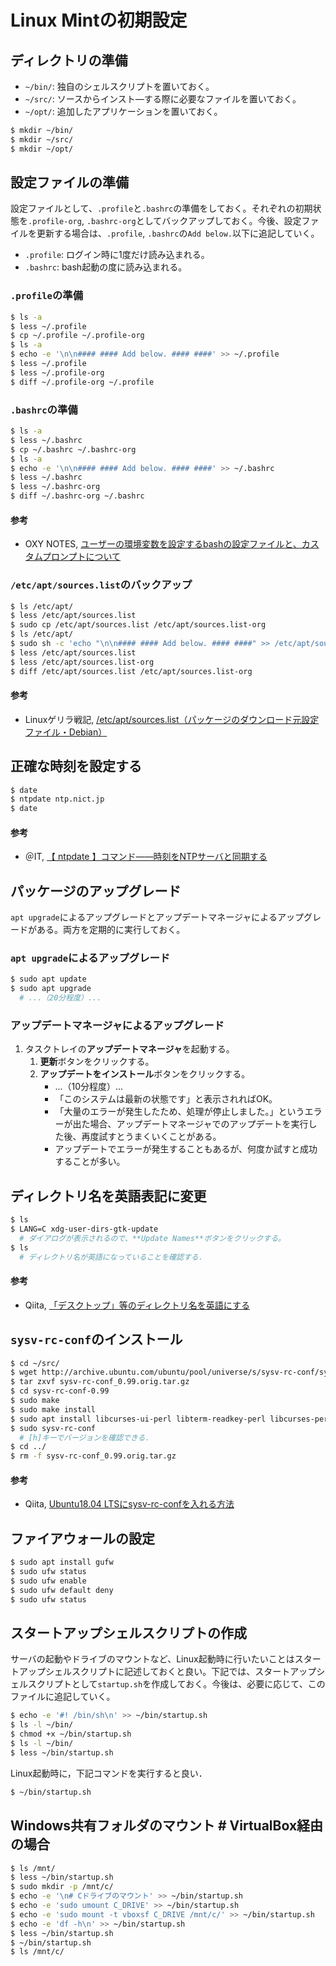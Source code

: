 # Linux Mintの初期設定

## ディレクトリの準備
- `~/bin/`: 独自のシェルスクリプトを置いておく。
- `~/src/`: ソースからインスト―する際に必要なファイルを置いておく。
- `~/opt/`: 追加したアプリケーションを置いておく。
```bash
$ mkdir ~/bin/
$ mkdir ~/src/
$ mkdir ~/opt/
```

## 設定ファイルの準備
設定ファイルとして、`.profile`と`.bashrc`の準備をしておく。それぞれの初期状態を`.profile-org`, `.bashrc-org`としてバックアップしておく。今後、設定ファイルを更新する場合は、`.profile`, `.bashrc`の`Add below.`以下に追記していく。
- `.profile`: ログイン時に1度だけ読み込まれる。
- `.bashrc`: bash起動の度に読み込まれる。

### `.profile`の準備
```bash
$ ls -a
$ less ~/.profile
$ cp ~/.profile ~/.profile-org
$ ls -a
$ echo -e '\n\n#### #### Add below. #### ####' >> ~/.profile
$ less ~/.profile
$ less ~/.profile-org
$ diff ~/.profile-org ~/.profile
```

### `.bashrc`の準備
```bash
$ ls -a
$ less ~/.bashrc
$ cp ~/.bashrc ~/.bashrc-org
$ ls -a
$ echo -e '\n\n#### #### Add below. #### ####' >> ~/.bashrc
$ less ~/.bashrc
$ less ~/.bashrc-org
$ diff ~/.bashrc-org ~/.bashrc
```

#### 参考
- OXY NOTES, [ユーザーの環境変数を設定するbashの設定ファイルと、カスタムプロンプトについて](https://oxynotes.com/?p=5418)

### `/etc/apt/sources.list`のバックアップ
```bash
$ ls /etc/apt/
$ less /etc/apt/sources.list
$ sudo cp /etc/apt/sources.list /etc/apt/sources.list-org
$ ls /etc/apt/
$ sudo sh -c 'echo "\n\n#### #### Add below. #### ####" >> /etc/apt/sources.list'
$ less /etc/apt/sources.list
$ less /etc/apt/sources.list-org
$ diff /etc/apt/sources.list /etc/apt/sources.list-org
```

#### 参考
- Linuxゲリラ戦記, [/etc/apt/sources.list（パッケージのダウンロード元設定ファイル・Debian）](https://www.garunimo.com/program/linux/_etc_apt_sources_list.php)

## 正確な時刻を設定する
```bash
$ date
$ ntpdate ntp.nict.jp
$ date
```

#### 参考
- ＠IT, [【 ntpdate 】コマンド――時刻をNTPサーバと同期する](https://www.atmarkit.co.jp/ait/articles/1906/21/news013.html)

## パッケージのアップグレード
`apt upgrade`によるアップグレードとアップデートマネージャによるアップグレードがある。両方を定期的に実行しておく。

### `apt upgrade`によるアップグレード
```bash
$ sudo apt update
$ sudo apt upgrade
  # ...（20分程度）...
```

### アップデートマネージャによるアップグレード
1. タスクトレイの**アップデートマネージャ**を起動する。
   1. **更新**ボタンをクリックする。
   2. **アップデートをインストール**ボタンをクリックする。
      - ...（10分程度）...
      - 「このシステムは最新の状態です」と表示されればOK。
      - 「大量のエラーが発生したため、処理が停止しました。」というエラーが出た場合、アップデートマネージャでのアップデートを実行した後、再度試すとうまくいくことがある。
      - アップデートでエラーが発生することもあるが、何度か試すと成功することが多い。

## ディレクトリ名を英語表記に変更
```bash
$ ls
$ LANG=C xdg-user-dirs-gtk-update
  # ダイアログが表示されるので、**Update Names**ボタンをクリックする。
$ ls
  # ディレクトリ名が英語になっていることを確認する．
```

#### 参考
- Qiita, [「デスクトップ」等のディレクトリ名を英語にする](https://qiita.com/take5249/items/13ada73bbd01ee12a2c3)

## `sysv-rc-conf`のインストール
```bash
$ cd ~/src/
$ wget http://archive.ubuntu.com/ubuntu/pool/universe/s/sysv-rc-conf/sysv-rc-conf_0.99.orig.tar.gz
$ tar zxvf sysv-rc-conf_0.99.orig.tar.gz
$ cd sysv-rc-conf-0.99
$ sudo make
$ sudo make install
$ sudo apt install libcurses-ui-perl libterm-readkey-perl libcurses-perl
$ sudo sysv-rc-conf
  # [h]キーでバージョンを確認できる．
$ cd ../
$ rm -f sysv-rc-conf_0.99.orig.tar.gz
```

#### 参考
- Qiita, [Ubuntu18.04 LTSにsysv-rc-confを入れる方法](https://gcga.jp/blog/2018/08/10/205/)

## ファイアウォールの設定
```bash
$ sudo apt install gufw
$ sudo ufw status
$ sudo ufw enable
$ sudo ufw default deny
$ sudo ufw status
```

## スタートアップシェルスクリプトの作成
サーバの起動やドライブのマウントなど、Linux起動時に行いたいことはスタートアップシェルスクリプトに記述しておくと良い。下記では、スタートアップシェルスクリプトとして`startup.sh`を作成しておく。今後は、必要に応じて、このファイルに追記していく。
```bash
$ echo -e '#! /bin/sh\n' >> ~/bin/startup.sh
$ ls -l ~/bin/
$ chmod +x ~/bin/startup.sh
$ ls -l ~/bin/
$ less ~/bin/startup.sh
```
Linux起動時に，下記コマンドを実行すると良い．
```bash
$ ~/bin/startup.sh
```

## Windows共有フォルダのマウント # VirtualBox経由の場合
```bash
$ ls /mnt/
$ less ~/bin/startup.sh
$ sudo mkdir -p /mnt/c/
$ echo -e '\n# Cドライブのマウント' >> ~/bin/startup.sh
$ echo -e 'sudo umount C_DRIVE' >> ~/bin/startup.sh
$ echo -e 'sudo mount -t vboxsf C_DRIVE /mnt/c/' >> ~/bin/startup.sh
$ echo -e 'df -h\n' >> ~/bin/startup.sh
$ less ~/bin/startup.sh
$ ~/bin/startup.sh
$ ls /mnt/c/
```
